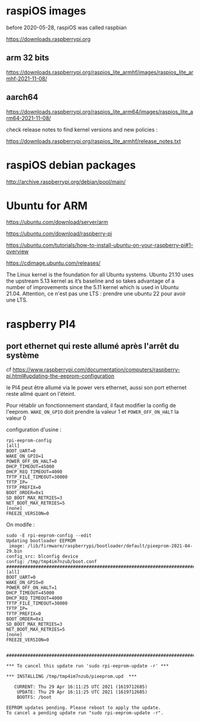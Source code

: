 # raspiOS images

before 2020-05-28, raspiOS was called raspbian

https://downloads.raspberrypi.org 

## arm 32 bits

https://downloads.raspberrypi.org/raspios_lite_armhf/images/raspios_lite_armhf-2021-11-08/ 

## aarch64

https://downloads.raspberrypi.org/raspios_lite_arm64/images/raspios_lite_arm64-2021-11-08/  

check release notes to find kernel versions and new policies :

https://downloads.raspberrypi.org/raspios_lite_armhf/release_notes.txt

# raspiOS debian packages

http://archive.raspberrypi.org/debian/pool/main/ 



# Ubuntu for ARM

https://ubuntu.com/download/server/arm

https://ubuntu.com/download/raspberry-pi

https://ubuntu.com/tutorials/how-to-install-ubuntu-on-your-raspberry-pi#1-overview

https://cdimage.ubuntu.com/releases/

The Linux kernel is the foundation for all Ubuntu systems. Ubuntu 21.10 uses the upstream 5.13 kernel as it’s baseline and so takes advantage of a number of improvements since the 5.11 kernel which is used in Ubuntu 21.04. Attention, ce n'est pas une LTS : prendre une ubuntu 22 pour avoir une LTS.

# raspberry PI4 

## port ethernet qui reste allumé après l'arrêt du système

cf https://www.raspberrypi.com/documentation/computers/raspberry-pi.html#updating-the-eeprom-configuration

le PI4 peut être allumé via le power vers ethernet, aussi son port ethernet reste allmé quant on l'éteint.

Pour rétablir un fonctionnement standard, il faut modifier la config de l'eeprom. `WAKE_ON_GPIO` doit prendre la valeur 1 et `POWER_OFF_ON_HALT` la valeur 0

configuration d'usine :
```
rpi-eeprom-config
[all]
BOOT_UART=0
WAKE_ON_GPIO=1
POWER_OFF_ON_HALT=0
DHCP_TIMEOUT=45000
DHCP_REQ_TIMEOUT=4000
TFTP_FILE_TIMEOUT=30000
TFTP_IP=
TFTP_PREFIX=0
BOOT_ORDER=0x1
SD_BOOT_MAX_RETRIES=3
NET_BOOT_MAX_RETRIES=5
[none]
FREEZE_VERSION=0
```
On modife :
```
sudo -E rpi-eeprom-config --edit
Updating bootloader EEPROM
 image: /lib/firmware/raspberrypi/bootloader/default/pieeprom-2021-04-29.bin
config_src: blconfig device
config: /tmp/tmp4im7nzub/boot.conf
################################################################################
[all]
BOOT_UART=0
WAKE_ON_GPIO=0
POWER_OFF_ON_HALT=1
DHCP_TIMEOUT=45000
DHCP_REQ_TIMEOUT=4000
TFTP_FILE_TIMEOUT=30000
TFTP_IP=
TFTP_PREFIX=0
BOOT_ORDER=0x1
SD_BOOT_MAX_RETRIES=3
NET_BOOT_MAX_RETRIES=5
[none]
FREEZE_VERSION=0


################################################################################

*** To cancel this update run 'sudo rpi-eeprom-update -r' ***

*** INSTALLING /tmp/tmp4im7nzub/pieeprom.upd  ***

   CURRENT: Thu 29 Apr 16:11:25 UTC 2021 (1619712685)
    UPDATE: Thu 29 Apr 16:11:25 UTC 2021 (1619712685)
    BOOTFS: /boot

EEPROM updates pending. Please reboot to apply the update.
To cancel a pending update run "sudo rpi-eeprom-update -r".
```

